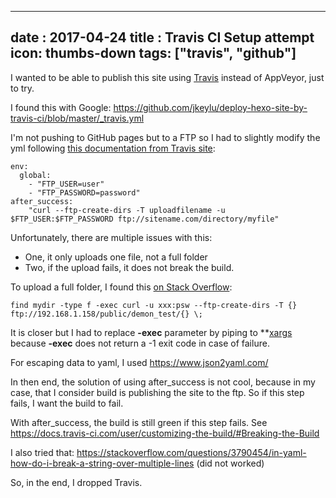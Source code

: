 
---
date : 2017-04-24
title : Travis CI Setup attempt
icon: thumbs-down
tags: ["travis", "github"]
---

I wanted to be able to publish this site using [Travis](https://travis-ci.org/) instead of AppVeyor, just to try.

I found this with Google: https://github.com/jkeylu/deploy-hexo-site-by-travis-ci/blob/master/_travis.yml

I'm not pushing to GitHub pages but to a FTP so I had to slightly modify the yml following [this documentation from Travis site](https://docs.travis-ci.com/user/deployment/custom/#FTP):
```
env:
  global:
    - "FTP_USER=user"
    - "FTP_PASSWORD=password"
after_success:
    "curl --ftp-create-dirs -T uploadfilename -u $FTP_USER:$FTP_PASSWORD ftp://sitename.com/directory/myfile"
```

Unfortunately, there are multiple issues with this:
- One, it only uploads one file, not a full folder
- Two, if the upload fails, it does not break the build.

To upload a full folder, I found this [on Stack Overflow](https://stackoverflow.com/a/14020013/383029):
```
find mydir -type f -exec curl -u xxx:psw --ftp-create-dirs -T {} ftp://192.168.1.158/public/demon_test/{} \;
```
It is closer but I had to replace **-exec** parameter by piping to **[xargs](https://www.computerhope.com/unix/xargs.htm) because **-exec** does not return a -1 exit code in case of failure.

For escaping data to yaml, I used https://www.json2yaml.com/

In then end, the solution of using after_success is not cool, because in my case, that I consider build is publishing the site to the ftp. So if this step fails, I want the build to fail.

With after_success, the build is still green if this step fails. See https://docs.travis-ci.com/user/customizing-the-build/#Breaking-the-Build

I also tried that: https://stackoverflow.com/questions/3790454/in-yaml-how-do-i-break-a-string-over-multiple-lines
(did not worked)

So, in the end, I dropped Travis.